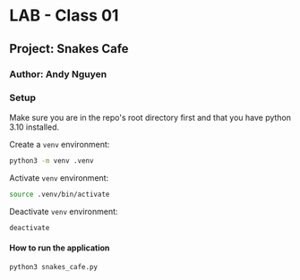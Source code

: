 # LAB - Class 01

## Project: Snakes Cafe

### Author: Andy Nguyen

### Setup

Make sure you are in the repo's root directory first and that you have python 3.10 installed.

Create a `venv` environment:

```bash
python3 -m venv .venv
```

Activate `venv` environment:

```bash
source .venv/bin/activate
```

Deactivate `venv` environment:

```bash
deactivate
```

#### How to run the application

```bash
python3 snakes_cafe.py 
```